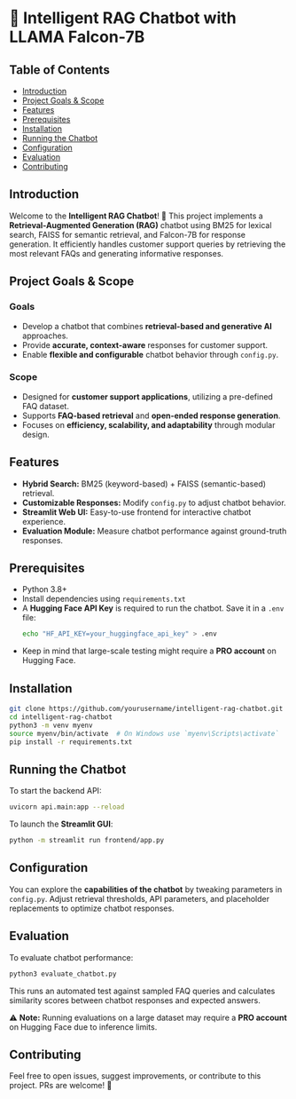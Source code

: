 # 📌 Intelligent RAG Chatbot with LLAMA Falcon-7B

## Table of Contents
- [Introduction](#introduction)
- [Project Goals & Scope](#project-goals--scope)
- [Features](#features)
- [Prerequisites](#prerequisites)
- [Installation](#installation)
- [Running the Chatbot](#running-the-chatbot)
- [Configuration](#configuration)
- [Evaluation](#evaluation)
- [Contributing](#contributing)

## Introduction
Welcome to the **Intelligent RAG Chatbot**! 🚀 This project implements a **Retrieval-Augmented Generation (RAG)** chatbot using BM25 for lexical search, FAISS for semantic retrieval, and Falcon-7B for response generation. It efficiently handles customer support queries by retrieving the most relevant FAQs and generating informative responses.

## Project Goals & Scope
### Goals
- Develop a chatbot that combines **retrieval-based and generative AI** approaches.
- Provide **accurate, context-aware** responses for customer support.
- Enable **flexible and configurable** chatbot behavior through `config.py`.

### Scope
- Designed for **customer support applications**, utilizing a pre-defined FAQ dataset.
- Supports **FAQ-based retrieval** and **open-ended response generation**.
- Focuses on **efficiency, scalability, and adaptability** through modular design.

## Features
- **Hybrid Search:** BM25 (keyword-based) + FAISS (semantic-based) retrieval.
- **Customizable Responses:** Modify `config.py` to adjust chatbot behavior.
- **Streamlit Web UI:** Easy-to-use frontend for interactive chatbot experience.
- **Evaluation Module:** Measure chatbot performance against ground-truth responses.

## Prerequisites
- Python 3.8+
- Install dependencies using `requirements.txt`
- A **Hugging Face API Key** is required to run the chatbot. Save it in a `.env` file:
  ```bash
  echo "HF_API_KEY=your_huggingface_api_key" > .env
  ```
- Keep in mind that large-scale testing might require a **PRO account** on Hugging Face.

## Installation
```bash
git clone https://github.com/yourusername/intelligent-rag-chatbot.git
cd intelligent-rag-chatbot
python3 -m venv myenv
source myenv/bin/activate  # On Windows use `myenv\Scripts\activate`
pip install -r requirements.txt
```

## Running the Chatbot
To start the backend API:
```bash
uvicorn api.main:app --reload
```

To launch the **Streamlit GUI**:
```bash
python -m streamlit run frontend/app.py
```

## Configuration
You can explore the **capabilities of the chatbot** by tweaking parameters in `config.py`. Adjust retrieval thresholds, API parameters, and placeholder replacements to optimize chatbot responses.

## Evaluation
To evaluate chatbot performance:
```bash
python3 evaluate_chatbot.py
```
This runs an automated test against sampled FAQ queries and calculates similarity scores between chatbot responses and expected answers.

⚠️ **Note:** Running evaluations on a large dataset may require a **PRO account** on Hugging Face due to inference limits.

## Contributing
Feel free to open issues, suggest improvements, or contribute to this project. PRs are welcome! 🚀
